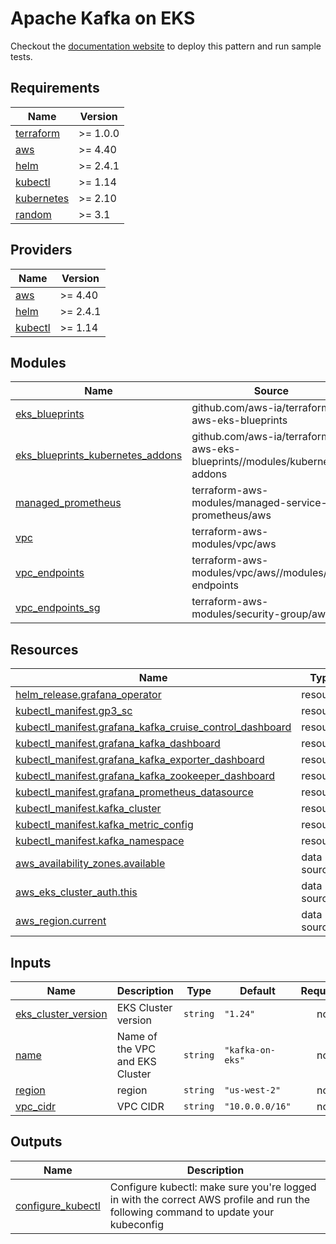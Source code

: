 # Apache Kafka on EKS
Checkout the [documentation website](https://awslabs.github.io/data-on-eks/docs/streaming-platforms-eks/kafka) to deploy this pattern and run sample tests.

<!-- BEGINNING OF PRE-COMMIT-TERRAFORM DOCS HOOK -->
## Requirements

| Name | Version |
|------|---------|
| <a name="requirement_terraform"></a> [terraform](#requirement\_terraform) | >= 1.0.0 |
| <a name="requirement_aws"></a> [aws](#requirement\_aws) | >= 4.40 |
| <a name="requirement_helm"></a> [helm](#requirement\_helm) | >= 2.4.1 |
| <a name="requirement_kubectl"></a> [kubectl](#requirement\_kubectl) | >= 1.14 |
| <a name="requirement_kubernetes"></a> [kubernetes](#requirement\_kubernetes) | >= 2.10 |
| <a name="requirement_random"></a> [random](#requirement\_random) | >= 3.1 |

## Providers

| Name | Version |
|------|---------|
| <a name="provider_aws"></a> [aws](#provider\_aws) | >= 4.40 |
| <a name="provider_helm"></a> [helm](#provider\_helm) | >= 2.4.1 |
| <a name="provider_kubectl"></a> [kubectl](#provider\_kubectl) | >= 1.14 |

## Modules

| Name | Source | Version |
|------|--------|---------|
| <a name="module_eks_blueprints"></a> [eks\_blueprints](#module\_eks\_blueprints) | github.com/aws-ia/terraform-aws-eks-blueprints | v4.15.0 |
| <a name="module_eks_blueprints_kubernetes_addons"></a> [eks\_blueprints\_kubernetes\_addons](#module\_eks\_blueprints\_kubernetes\_addons) | github.com/aws-ia/terraform-aws-eks-blueprints//modules/kubernetes-addons | v4.25.0 |
| <a name="module_managed_prometheus"></a> [managed\_prometheus](#module\_managed\_prometheus) | terraform-aws-modules/managed-service-prometheus/aws | ~> 2.1 |
| <a name="module_vpc"></a> [vpc](#module\_vpc) | terraform-aws-modules/vpc/aws | ~> 3.0 |
| <a name="module_vpc_endpoints"></a> [vpc\_endpoints](#module\_vpc\_endpoints) | terraform-aws-modules/vpc/aws//modules/vpc-endpoints | ~> 3.0 |
| <a name="module_vpc_endpoints_sg"></a> [vpc\_endpoints\_sg](#module\_vpc\_endpoints\_sg) | terraform-aws-modules/security-group/aws | ~> 4.0 |

## Resources

| Name | Type |
|------|------|
| [helm_release.grafana_operator](https://registry.terraform.io/providers/hashicorp/helm/latest/docs/resources/release) | resource |
| [kubectl_manifest.gp3_sc](https://registry.terraform.io/providers/gavinbunney/kubectl/latest/docs/resources/manifest) | resource |
| [kubectl_manifest.grafana_kafka_cruise_control_dashboard](https://registry.terraform.io/providers/gavinbunney/kubectl/latest/docs/resources/manifest) | resource |
| [kubectl_manifest.grafana_kafka_dashboard](https://registry.terraform.io/providers/gavinbunney/kubectl/latest/docs/resources/manifest) | resource |
| [kubectl_manifest.grafana_kafka_exporter_dashboard](https://registry.terraform.io/providers/gavinbunney/kubectl/latest/docs/resources/manifest) | resource |
| [kubectl_manifest.grafana_kafka_zookeeper_dashboard](https://registry.terraform.io/providers/gavinbunney/kubectl/latest/docs/resources/manifest) | resource |
| [kubectl_manifest.grafana_prometheus_datasource](https://registry.terraform.io/providers/gavinbunney/kubectl/latest/docs/resources/manifest) | resource |
| [kubectl_manifest.kafka_cluster](https://registry.terraform.io/providers/gavinbunney/kubectl/latest/docs/resources/manifest) | resource |
| [kubectl_manifest.kafka_metric_config](https://registry.terraform.io/providers/gavinbunney/kubectl/latest/docs/resources/manifest) | resource |
| [kubectl_manifest.kafka_namespace](https://registry.terraform.io/providers/gavinbunney/kubectl/latest/docs/resources/manifest) | resource |
| [aws_availability_zones.available](https://registry.terraform.io/providers/hashicorp/aws/latest/docs/data-sources/availability_zones) | data source |
| [aws_eks_cluster_auth.this](https://registry.terraform.io/providers/hashicorp/aws/latest/docs/data-sources/eks_cluster_auth) | data source |
| [aws_region.current](https://registry.terraform.io/providers/hashicorp/aws/latest/docs/data-sources/region) | data source |

## Inputs

| Name | Description | Type | Default | Required |
|------|-------------|------|---------|:--------:|
| <a name="input_eks_cluster_version"></a> [eks\_cluster\_version](#input\_eks\_cluster\_version) | EKS Cluster version | `string` | `"1.24"` | no |
| <a name="input_name"></a> [name](#input\_name) | Name of the VPC and EKS Cluster | `string` | `"kafka-on-eks"` | no |
| <a name="input_region"></a> [region](#input\_region) | region | `string` | `"us-west-2"` | no |
| <a name="input_vpc_cidr"></a> [vpc\_cidr](#input\_vpc\_cidr) | VPC CIDR | `string` | `"10.0.0.0/16"` | no |

## Outputs

| Name | Description |
|------|-------------|
| <a name="output_configure_kubectl"></a> [configure\_kubectl](#output\_configure\_kubectl) | Configure kubectl: make sure you're logged in with the correct AWS profile and run the following command to update your kubeconfig |
<!-- END OF PRE-COMMIT-TERRAFORM DOCS HOOK -->
